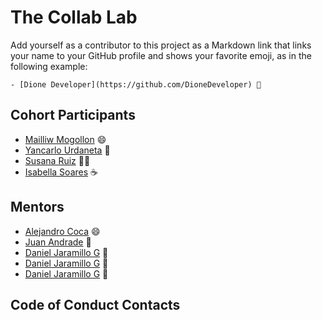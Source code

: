 # The Collab Lab

Add yourself as a contributor to this project as a Markdown link that links your name to your GitHub profile and shows your favorite emoji, as in the following example:

    - [Dione Developer](https://github.com/DioneDeveloper) 💅

## Cohort Participants

- [Mailliw Mogollon](https://github.com/mailliwmogollon) 😄
- [Yancarlo Urdaneta](https://github.com/yanurd) 🤟
- [Susana Ruiz](https://github.com/susird) 🧛‍♀️
- [Isabella Soares](https://github.com/IsabellaSoares) ☕

## Mentors

- [Alejandro Coca](https://github.com/alxmcr) 😄
- [Juan Andrade](https://github.com/jandrade) 👋
- [Daniel Jaramillo G](https://github.com/Danieljara23) 👻
- [Daniel Jaramillo G](https://github.com/Danieljara23) 👻
- [Daniel Jaramillo G](https://github.com/Danieljara23) 👻

## Code of Conduct Contacts

